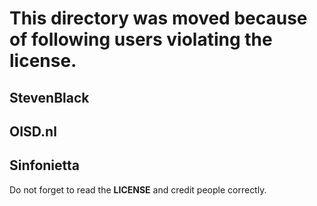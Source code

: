 # This directory was moved because of following users violating the license.

## StevenBlack
## OISD.nl
## Sinfonietta


Do not forget to read the **LICENSE** and credit people correctly.
